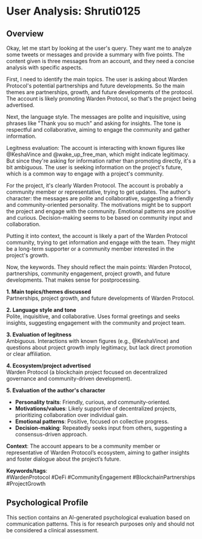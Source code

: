 # User Analysis: Shruti0125

## Overview

<think>
Okay, let me start by looking at the user's query. They want me to analyze some tweets or messages and provide a summary with five points. The content given is three messages from an account, and they need a concise analysis with specific aspects.

First, I need to identify the main topics. The user is asking about Warden Protocol's potential partnerships and future developments. So the main themes are partnerships, growth, and future developments of the protocol. The account is likely promoting Warden Protocol, so that's the project being advertised.

Next, the language style. The messages are polite and inquisitive, using phrases like "Thank you so much" and asking for insights. The tone is respectful and collaborative, aiming to engage the community and gather information.

Legitness evaluation: The account is interacting with known figures like @KeshaVince and @wake_up_free_man, which might indicate legitimacy. But since they're asking for information rather than promoting directly, it's a bit ambiguous. The user is seeking information on the project's future, which is a common way to engage with a project's community.

For the project, it's clearly Warden Protocol. The account is probably a community member or representative, trying to get updates. The author's character: the messages are polite and collaborative, suggesting a friendly and community-oriented personality. The motivations might be to support the project and engage with the community. Emotional patterns are positive and curious. Decision-making seems to be based on community input and collaboration.

Putting it into context, the account is likely a part of the Warden Protocol community, trying to get information and engage with the team. They might be a long-term supporter or a community member interested in the project's growth.

Now, the keywords. They should reflect the main points: Warden Protocol, partnerships, community engagement, project growth, and future developments. That makes sense for postprocessing.
</think>

**1. Main topics/themes discussed**  
Partnerships, project growth, and future developments of Warden Protocol.  

**2. Language style and tone**  
Polite, inquisitive, and collaborative. Uses formal greetings and seeks insights, suggesting engagement with the community and project team.  

**3. Evaluation of legitness**  
Ambiguous. Interactions with known figures (e.g., @KeshaVince) and questions about project growth imply legitimacy, but lack direct promotion or clear affiliation.  

**4. Ecosystem/project advertised**  
Warden Protocol (a blockchain project focused on decentralized governance and community-driven development).  

**5. Evaluation of the author's character**  
- **Personality traits**: Friendly, curious, and community-oriented.  
- **Motivations/values**: Likely supportive of decentralized projects, prioritizing collaboration over individual gain.  
- **Emotional patterns**: Positive, focused on collective progress.  
- **Decision-making**: Repeatedly seeks input from others, suggesting a consensus-driven approach.  

**Context**: The account appears to be a community member or representative of Warden Protocol’s ecosystem, aiming to gather insights and foster dialogue about the project’s future.  

**Keywords/tags**:  
#WardenProtocol #DeFi #CommunityEngagement #BlockchainPartnerships #ProjectGrowth

## Psychological Profile

This section contains an AI-generated psychological evaluation based on communication patterns. This is for research purposes only and should not be considered a clinical assessment.